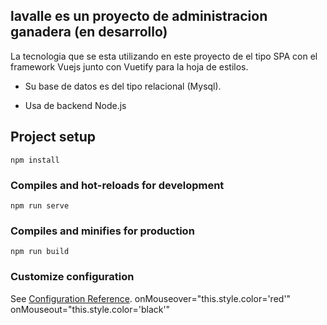 ## lavalle es un proyecto de administracion ganadera (en desarrollo)
La tecnologia que se esta utilizando en este proyecto de el tipo SPA con el framework Vuejs junto con Vuetify para la hoja de estilos.

* Su base de datos es del tipo relacional (Mysql).

* Usa de backend Node.js

## Project setup
```
npm install
```

### Compiles and hot-reloads for development
```
npm run serve
```

### Compiles and minifies for production
```
npm run build
```

### Customize configuration
See [Configuration Reference](https://cli.vuejs.org/config/).
 onMouseover="this.style.color='red'"
 onMouseout="this.style.color='black'"